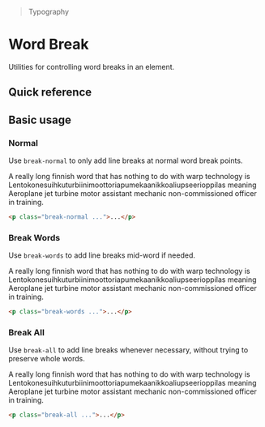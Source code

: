 > Typography

# Word Break
Utilities for controlling word breaks in an element.

## Quick reference

<qr-table />

## Basic usage
### Normal
Use `break-normal` to only add line breaks at normal word break points.

<container>
  <div class="mx-24 -my-32 max-w-[320] mx-a p-24 bg-white text-slate-700 dark:bg-slate-900 dark:text-slate-400">
    <p class="break-normal">
      A really long finnish word that has nothing to do with warp technology is
       <span class="text-slate-900 dark:text-slate-200">Lentokonesuihkuturbiinimoottoriapumekaanikkoaliupseerioppilas</span> meaning
      Aeroplane jet turbine motor assistant mechanic non-commissioned officer in training.
    </p>
  </div>
</container>

```html
<p class="break-normal ...">...</p>
```

### Break Words
Use `break-words` to add line breaks mid-word if needed.

<container>
  <div class="mx-24 -my-32 max-w-[320] mx-a p-24 bg-white text-slate-700 dark:bg-slate-900 dark:text-slate-400">
    <p class="break-words">
      A really long finnish word that has nothing to do with warp technology is
       <span class="text-slate-900 dark:text-slate-200">Lentokonesuihkuturbiinimoottoriapumekaanikkoaliupseerioppilas</span> meaning
      Aeroplane jet turbine motor assistant mechanic non-commissioned officer in training.
    </p>
  </div>
</container>

```html
<p class="break-words ...">...</p>
```

### Break All
Use `break-all` to add line breaks whenever necessary, without trying to preserve whole words.

<container>
  <div class="mx-24 -my-32 max-w-[320] mx-a p-24 bg-white text-slate-700 dark:bg-slate-900 dark:text-slate-400">
    <p class="break-all">
      A really long finnish word that has nothing to do with warp technology is
       <span class="text-slate-900 dark:text-slate-200">Lentokonesuihkuturbiinimoottoriapumekaanikkoaliupseerioppilas</span> meaning
      Aeroplane jet turbine motor assistant mechanic non-commissioned officer in training.
    </p>
  </div>
</container>

```html
<p class="break-all ...">...</p>
```

